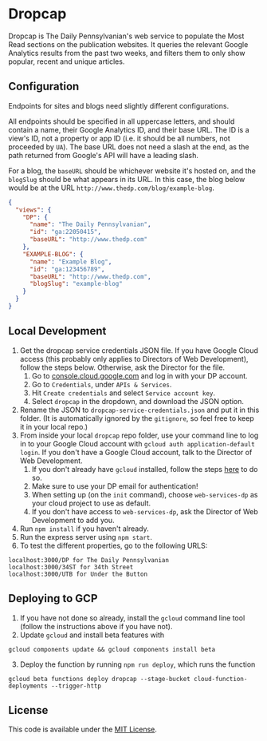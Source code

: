 # Dropcap

Dropcap is The Daily Pennsylvanian's web service to populate the Most Read sections on the publication websites. It queries the relevant Google Analytics results from the past two weeks, and filters them to only show popular, recent and unique articles.

## Configuration

Endpoints for sites and blogs need slightly different configurations.

All endpoints should be specified in all uppercase letters, and should contain a name, their Google Analytics ID, and their base URL. The ID is a view's ID, not a property or app ID (i.e. it should be all numbers, not proceeded by `UA`). The base URL does not need a slash at the end, as the path returned from Google's API will have a leading slash.

For a blog, the `baseURL` should be whichever website it's hosted on, and the `blogSlug` should be what appears in its URL. In this case, the blog below would be at the URL `http://www.thedp.com/blog/example-blog`.

```json
{
  "views": {
    "DP": {
      "name": "The Daily Pennsylvanian",
      "id": "ga:22050415",
      "baseURL": "http://www.thedp.com"
    },
    "EXAMPLE-BLOG": {
      "name": "Example Blog",
      "id": "ga:123456789",
      "baseURL": "http://www.thedp.com",
      "blogSlug": "example-blog"
    }
  }
}
```

## Local Development

1. Get the dropcap service credentials JSON file. If you have Google Cloud access (this probably only applies to Directors of Web Development), follow the steps below. Otherwise, ask the Director for the file.
    1. Go to [console.cloud.google.com](console.cloud.google.com) and log in with your DP account.
    2. Go to `Credentials`, under `APIs & Services`.
    3. Hit `Create credentials` and select `Service account key`.
    4. Select `dropcap` in the dropdown, and download the JSON option.
2. Rename the JSON to `dropcap-service-credentials.json` and put it in this folder. (It is automatically ignored by the `gitignore`, so feel free to keep it in your local repo.)
3. From inside your local `dropcap` repo folder, use your command line to log in to your Google Cloud account with `gcloud auth application-default login`. If you don't have a Google Cloud account, talk to the Director of Web Development.
    1. If you don't already have `gcloud` installed, follow the steps [here](https://cloud.google.com/sdk/docs/) to do so.
    2. Make sure to use your DP email for authentication!
    3. When setting up (on the `init` command), choose `web-services-dp` as your cloud project to use as default.
    4. If you don't have access to `web-services-dp`, ask the Director of Web Development to add you.
4. Run `npm install` if you haven't already.
5. Run the express server using `npm start`.
6. To test the different properties, go to the following URLS:
```
localhost:3000/DP for The Daily Pennsylvanian
localhost:3000/34ST for 34th Street
localhost:3000/UTB for Under the Button
```

## Deploying to GCP

1. If you have not done so already, install the `gcloud` command line tool (follow the instructions above if you have not).
2. Update `gcloud` and install beta features with
```
gcloud components update && gcloud components install beta
```
3. Deploy the function by running `npm run deploy`, which runs the function
```
gcloud beta functions deploy dropcap --stage-bucket cloud-function-deployments --trigger-http
```

## License

This code is available under the [MIT License](LICENSE.md).
